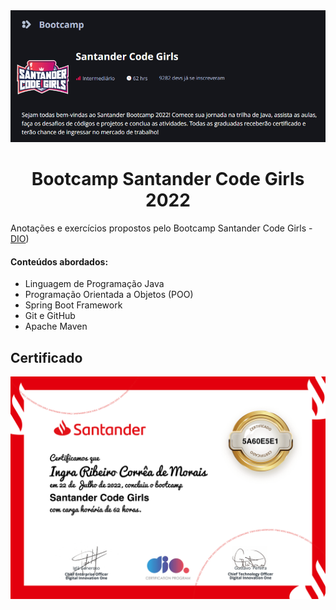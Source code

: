 <img src="bannercodegirls.png" alt="Banner Bootcamp Santander Code Girls">

<h1 align="center">
Bootcamp Santander Code Girls 2022
</h1>
<p>Anotações e exercícios propostos pelo Bootcamp Santander Code Girls - <a href="https://web.dio.me">DIO</a>)</p>

#### Conteúdos abordados:   
- Linguagem de Programação Java
- Programação Orientada a Objetos (POO)
- Spring Boot Framework
- Git e GitHub
- Apache Maven

<h2>Certificado</h2>
<img src="Certificado.png" alt="Certificado Bootcamp Santander Code Girls">





